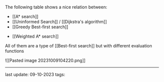 The following table shows a nice relation between:
- [[A* search]]
- [[Uninformed Search]] / [[Dijkstra's algorithm]]
- [[Greedy Best-first search]]
* [[Weighted A* search]]

All of them are a type of [[Best-first search]] but with different evaluation functions

![[Pasted image 20231009104220.png]]


---
last update: 09-10-2023
tags: